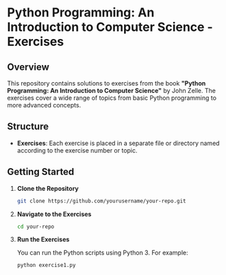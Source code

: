 # Python Programming: An Introduction to Computer Science - Exercises

## Overview

This repository contains solutions to exercises from the book **"Python Programming: An Introduction to Computer Science"** by John Zelle. The exercises cover a wide range of topics from basic Python programming to more advanced concepts.

## Structure

- **Exercises**: Each exercise is placed in a separate file or directory named according to the exercise number or topic.
  
## Getting Started

1. **Clone the Repository**
   
   ```bash
   git clone https://github.com/yourusername/your-repo.git

2. **Navigate to the Exercises**

   ```bash
   cd your-repo

3. **Run the Exercises**

   You can run the Python scripts using Python 3. For example:
  
   ```bash
   python exercise1.py

   
